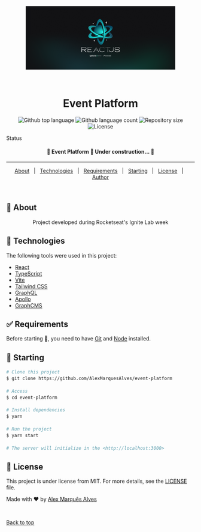 <div align="center" id="top">
  <img src="./.github/Wallpaper - 2560x1080.png" width="400" alt='Event Platform' />

&#xa0;

<!-- <a href="https://eventplatform.netlify.app">Demo</a> -->

</div>

<h1 align="center">Event Platform</h1>

<p align="center">
  <img alt="Github top language" src="https://img.shields.io/github/languages/top/AlexMarquesAlves/event-platform?color=56BEB8">

  <img alt="Github language count" src="https://img.shields.io/github/languages/count/AlexMarquesAlves/event-platform?color=56BEB8">

  <img alt="Repository size" src="https://img.shields.io/github/repo-size/AlexMarquesAlves/event-platform?color=56BEB8">

  <img alt="License" src="https://img.shields.io/github/license/AlexMarquesAlves/event-platform?color=56BEB8">

  <!-- <img alt="Github issues" src="https://img.shields.io/github/issues/AlexMarquesAlves/event-platform?color=56BEB8" /> -->

  <!-- <img alt="Github forks" src="https://img.shields.io/github/forks/AlexMarquesAlves/event-platform?color=56BEB8" /> -->

  <!-- <img alt="Github stars" src="https://img.shields.io/github/stars/AlexMarquesAlves/event-platform?color=56BEB8" /> -->
</p>

Status

<h4 align="center">
	🚧  Event Platform 🚀 Under construction...  🚧
</h4>

<hr>

<p align="center">
  <a href="#dart-about">About</a> &#xa0; | &#xa0;
  <!-- <a href="#sparkles-features">Features</a> &#xa0; | &#xa0; -->
  <a href="#rocket-technologies">Technologies</a> &#xa0; | &#xa0;
  <a href="#white_check_mark-requirements">Requirements</a> &#xa0; | &#xa0;
  <a href="#checkered_flag-starting">Starting</a> &#xa0; | &#xa0;
  <a href="#memo-license">License</a> &#xa0; | &#xa0;
  <a href="https://github.com/AlexMarquesAlves" target="_blank">Author</a>
</p>

<br>

## :dart: About

<p align='center'>Project developed during Rocketseat's Ignite Lab week</p>

<!-- ## :sparkles: Features

:heavy_check_mark: Feature 1;\
:heavy_check_mark: Feature 2;\
:heavy_check_mark: Feature 3; -->

## :rocket: Technologies

The following tools were used in this project:

-  [React](https://reactjs.org/)
-  [TypeScript](https://www.typescriptlang.org/)
-  [Vite](https://vitejs.dev/)
-  [Tailwind CSS](https://tailwindcss.com/)
-  [GraphQL](https://graphql.org/)
-  [Apollo](https://www.apollographql.com/)
-  [GraphCMS](https://graphcms.com/)

## :white_check_mark: Requirements

Before starting :checkered_flag:, you need to have [Git](https://git-scm.com) and [Node](https://nodejs.org/en/) installed.

## :checkered_flag: Starting

```bash
# Clone this project
$ git clone https://github.com/AlexMarquesAlves/event-platform

# Access
$ cd event-platform

# Install dependencies
$ yarn

# Run the project
$ yarn start

# The server will initialize in the <http://localhost:3000>
```

## :memo: License

This project is under license from MIT. For more details, see the [LICENSE](LICENSE.md) file.

Made with :heart: by <a href="https://github.com/AlexMarquesAlves" target="_blank">Alex Marquês Alves</a>

&#xa0;

<a href="#top">Back to top</a>

<!-- <p align="center"><img src="./.github/Wallpaper - 2560x1080.png" width="400"></p>

## ✨ Tecnologias

Esse projeto foi desenvolvido com as seguintes tecnologias:

- [React](https://reactjs.org/)
- [TypeScript](https://www.typescriptlang.org/)
- [Vite](https://vitejs.dev/)
- [Tailwind CSS](https://tailwindcss.com/)
- [GraphQL](https://graphql.org/)
- [Apollo](https://www.apollographql.com/)
- [GraphCMS](https://graphcms.com/)

## 💻 Projeto

O projeto é uma plataforma de eventos para hostear aulas, desenvolvido durante a semana Ignite Lab da [Rocketseat](https://rocketseat.com.br/). [Style Guide](https://www.figma.com/community/file/1120711251998877938) do projeto.

## 🚀 Como executar

- Clone o repositório
- Instale as dependências com `npm i`
- Inicie o servidor com `npm run dev`

Agora você pode acessar [`http://localhost:3000`](http://localhost:3000) do seu navegador.

## 📄 Licença

Esse projeto está sob a licença MIT. Veja o arquivo [LICENSE](LICENSE) para mais detalhes.

---

Feito por []() ❤ -->
